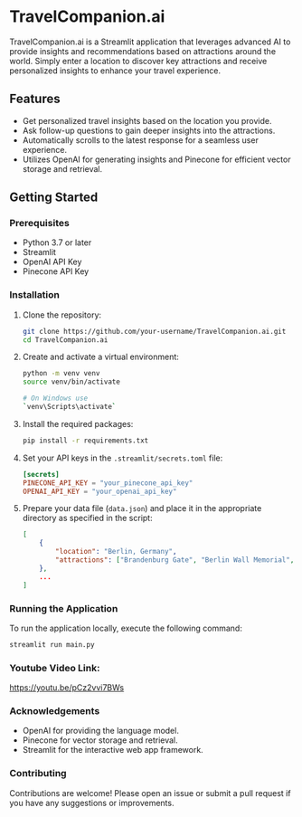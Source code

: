 # TravelCompanion.ai

TravelCompanion.ai is a Streamlit application that leverages advanced AI to provide insights and recommendations based on attractions around the world. Simply enter a location to discover key attractions and receive personalized insights to enhance your travel experience.

## Features

- Get personalized travel insights based on the location you provide.
- Ask follow-up questions to gain deeper insights into the attractions.
- Automatically scrolls to the latest response for a seamless user experience.
- Utilizes OpenAI for generating insights and Pinecone for efficient vector storage and retrieval.

## Getting Started

### Prerequisites

- Python 3.7 or later
- Streamlit
- OpenAI API Key
- Pinecone API Key

### Installation

1. Clone the repository:
    ```bash
    git clone https://github.com/your-username/TravelCompanion.ai.git
    cd TravelCompanion.ai
    ```

2. Create and activate a virtual environment:
    ```bash
    python -m venv venv
    source venv/bin/activate  
    
    # On Windows use 
    `venv\Scripts\activate`
    ```

3. Install the required packages:
    ```bash
    pip install -r requirements.txt
    ```

4. Set your API keys in the `.streamlit/secrets.toml` file:
    ```toml
    [secrets]
    PINECONE_API_KEY = "your_pinecone_api_key"
    OPENAI_API_KEY = "your_openai_api_key"
    ```

5. Prepare your data file (`data.json`) and place it in the appropriate directory as specified in the script:
    ```json
    [
        {
            "location": "Berlin, Germany",
            "attractions": ["Brandenburg Gate", "Berlin Wall Memorial", ...]
        },
        ...
    ]
    ```

### Running the Application

To run the application locally, execute the following command:
```bash
streamlit run main.py
```

### Youtube Video Link:
https://youtu.be/pCz2vvi7BWs

### Acknowledgements
- OpenAI for providing the language model.
- Pinecone for vector storage and retrieval.
- Streamlit for the interactive web app framework.

### Contributing
Contributions are welcome! Please open an issue or submit a pull request if you have any suggestions or improvements.

